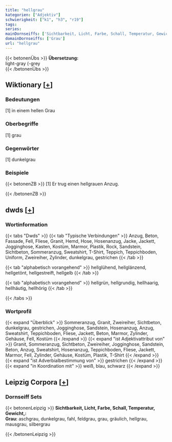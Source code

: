 ```yaml
---
title: "hellgrau"
kategorien: ["Adjektiv"]
schwierigkeit: ["k1", "h3", "r19"]
tags:
series:
mainDornseiffs: ['Sichtbarkeit, Licht, Farbe, Schall, Temperatur, Gewicht,']
domainDornseiffs: ['Grau']
url: "hellgrau"
---
```


{{< betonenÜbs >}}
**Übersetzung:**  
light-gray (-grey  
{{< /betonenÜbs >}}

## Wiktionary [[+](https://de.wiktionary.org/wiki/hellgrau)]

### Bedeutungen
[1] in einem hellen Grau  

### Oberbegriffe
[1] grau  

### Gegenwörter
[1] dunkelgrau  

### Beispiele
{{< betonenZB >}}
[1] Er trug einen hellgrauen Anzug.  

{{< /betonenZB >}}


## dwds [[+](https://www.dwds.de/wb/hellgrau)]

### Wortinformation
{{< tabs "Dwds" >}}
{{< tab "Typische Verbindungen" >}}
Anzug, Beton, Fassade, Fell, Fliese, Granit, Hemd, Hose, Hosenanzug, Jacke, Jackett, Jogginghose, Kasten, Kostüm, Marmor, Plastik, Rock, Sandstein, Sichtbeton, Sommeranzug, Sweatshirt, T-Shirt, Teppich, Teppichboden, Uniform, Zweireiher, Zylinder, dunkelgrau, gestrichen
{{< /tab >}}

{{< tab "alphabetisch vorangehend" >}}
hellglühend, hellglänzend, hellgetönt, hellgestreift, hellgelb
{{< /tab >}}

{{< tab "alphabetisch vorangehend" >}}
hellgrün, hellgrundig, hellhaarig, hellhäutig, hellhörig
{{< /tab >}}

{{< /tabs >}}

### Wortprofil
{{< expand "Überblick" >}} Sommeranzug, Granit, Zweireiher, Sichtbeton, dunkelgrau, gestrichen, Jogginghose, Sandstein, Hosenanzug, Anzug, Sweatshirt, Teppichboden, Fliese, Jackett, Beton, Marmor, Zylinder, Gehäuse, Fell, Kostüm {{< /expand >}}
{{< expand "ist Adjektivattribut von" >}} Granit, Sommeranzug, Sichtbeton, Zweireiher, Jogginghose, Sandstein, Beton, Anzug, Sweatshirt, Hosenanzug, Teppichboden, Fliese, Jackett, Marmor, Fell, Zylinder, Gehäuse, Kostüm, Plastik, T-Shirt {{< /expand >}}
{{< expand "ist Adverbialbestimmung von" >}} gestrichen {{< /expand >}}
{{< expand "in Koordination mit" >}} weiß, blau, schwarz {{< /expand >}}

## Leipzig Corpora [[+](https://corpora.uni-leipzig.de/en/res?word=hellgrau&corpusId=deu_newscrawl-public_2018)]

### Dornseiff Sets
{{< betonenLeipzig >}}
**Sichtbarkeit, Licht, Farbe, Schall, Temperatur, Gewicht,:**  
**Grau:** aschgrau, dunkelgrau, fahl, feldgrau, grau, gräulich, hellgrau, mausgrau, silbergrau  

{{< /betonenLeipzig >}}
